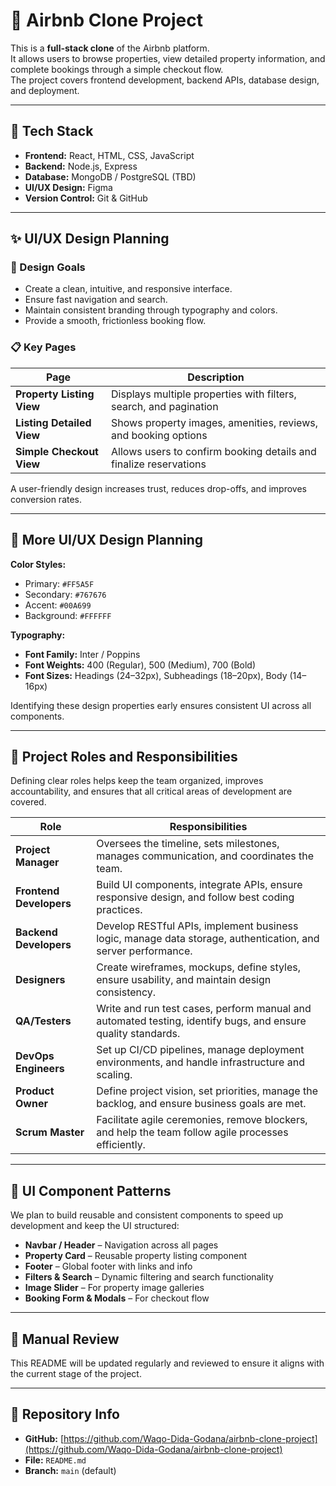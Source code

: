 # 🏡 Airbnb Clone Project

This is a **full-stack clone** of the Airbnb platform.  
It allows users to browse properties, view detailed property information, and complete bookings through a simple checkout flow.  
The project covers frontend development, backend APIs, database design, and deployment.

---

## 🧰 Tech Stack

- **Frontend:** React, HTML, CSS, JavaScript  
- **Backend:** Node.js, Express  
- **Database:** MongoDB / PostgreSQL (TBD)  
- **UI/UX Design:** Figma  
- **Version Control:** Git & GitHub  

---

## ✨ UI/UX Design Planning

### 🎯 Design Goals

- Create a clean, intuitive, and responsive interface.  
- Ensure fast navigation and search.  
- Maintain consistent branding through typography and colors.  
- Provide a smooth, frictionless booking flow.

### 📋 Key Pages

| Page                     | Description                                                                 |
|---------------------------|-----------------------------------------------------------------------------|
| **Property Listing View** | Displays multiple properties with filters, search, and pagination          |
| **Listing Detailed View** | Shows property images, amenities, reviews, and booking options             |
| **Simple Checkout View**  | Allows users to confirm booking details and finalize reservations          |

A user-friendly design increases trust, reduces drop-offs, and improves conversion rates.

---

## 🎨 More UI/UX Design Planning

**Color Styles:**
- Primary: `#FF5A5F`  
- Secondary: `#767676`  
- Accent: `#00A699`  
- Background: `#FFFFFF`

**Typography:**
- **Font Family:** Inter / Poppins  
- **Font Weights:** 400 (Regular), 500 (Medium), 700 (Bold)  
- **Font Sizes:** Headings (24–32px), Subheadings (18–20px), Body (14–16px)

Identifying these design properties early ensures consistent UI across all components.

---

## 👥 Project Roles and Responsibilities

Defining clear roles helps keep the team organized, improves accountability, and ensures that all critical areas of development are covered.

| Role                     | Responsibilities |
|---------------------------|------------------|
| **Project Manager**       | Oversees the timeline, sets milestones, manages communication, and coordinates the team. |
| **Frontend Developers**   | Build UI components, integrate APIs, ensure responsive design, and follow best coding practices. |
| **Backend Developers**    | Develop RESTful APIs, implement business logic, manage data storage, authentication, and server performance. |
| **Designers**             | Create wireframes, mockups, define styles, ensure usability, and maintain design consistency. |
| **QA/Testers**            | Write and run test cases, perform manual and automated testing, identify bugs, and ensure quality standards. |
| **DevOps Engineers**      | Set up CI/CD pipelines, manage deployment environments, and handle infrastructure and scaling. |
| **Product Owner**         | Define project vision, set priorities, manage the backlog, and ensure business goals are met. |
| **Scrum Master**          | Facilitate agile ceremonies, remove blockers, and help the team follow agile processes efficiently. |

---

## 🧩 UI Component Patterns

We plan to build reusable and consistent components to speed up development and keep the UI structured:

- **Navbar / Header** – Navigation across all pages  
- **Property Card** – Reusable property listing component  
- **Footer** – Global footer with links and info  
- **Filters & Search** – Dynamic filtering and search functionality  
- **Image Slider** – For property image galleries  
- **Booking Form & Modals** – For checkout flow

---

## 📝 Manual Review

This README will be updated regularly and reviewed to ensure it aligns with the current stage of the project.

---

## 📎 Repository Info

- **GitHub:** [https://github.com/Waqo-Dida-Godana/airbnb-clone-project](https://github.com/Waqo-Dida-Godana/airbnb-clone-project)  
- **File:** `README.md`  
- **Branch:** `main` (default)

